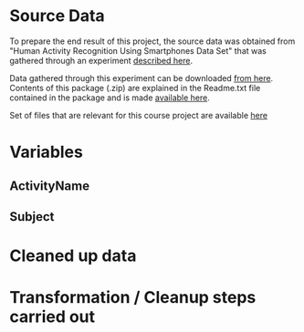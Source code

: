 # Source Data #

To prepare the end result of this project, the source data was obtained from "Human Activity Recognition Using Smartphones Data Set" that was gathered through an experiment [described  here](http://archive.ics.uci.edu/ml/datasets/Human+Activity+Recognition+Using+Smartphones).

Data gathered through this experiment can be downloaded [from here](https://d396qusza40orc.cloudfront.net/getdata%2Fprojectfiles%2FUCI%20HAR%20Dataset.zip). Contents of this package (.zip) are explained in the Readme.txt file contained in the package and is made [available here](https://github.com/nagarajanchinnasamy/GettingAndCleaningDataCourseProject/blob/master/UCI%20HAR%20Dataset/README.txt).  

Set of files that are relevant for this course project are available [here](https://github.com/nagarajanchinnasamy/GettingAndCleaningDataCourseProject/blob/master/UCI%20HAR%20Dataset)

# Variables #

## ActivityName ##
## Subject ##


# Cleaned up data #

# Transformation / Cleanup steps carried out #

